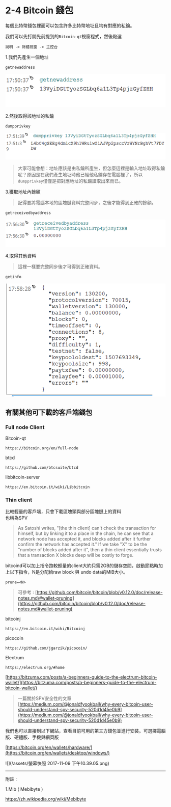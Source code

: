 # 2-4 Bitcoin 錢包

每個比特幣錢包裡面可以包含許多比特幣地址且均有對應的私鑰。

我們可以先打開先前提到的`Bitcoin-qt`視窗程式，然後點選

```
說明 -> 除錯視窗 -> 主控台
```

1.我們先產生一個地址

```
getnewaddress
```

![](/assets/newadd.png)

2.然後取得該地址的私鑰

```
dumpprivkey
```

![](/assets/newadd1.png)

> 大家可能會想：地址應該是由私鑰所產生，但怎麼這裡是輸入地址取得私鑰呢？原因是在我們產生地址時他已經他私鑰存在電腦裡了，所以`dumpprivkey`僅僅是把對應地址的私鑰讀取出來而已。

3.獲取地址內餘額

> 記得要將電腦本地的區塊鏈資料完整同步，之後才能得到正確的餘額。

```
getreceivedbyaddress
```

![](/assets/newadd2.png)

4.取得其他資料

> 這裡一樣要完整同步後才可得到正確資料。

```
getinfo
```

![](/assets/newadd3.png)

## 有關其他可下載的客戶端錢包

### Full node Client

Bitcoin-qt

```
https://bitcoin.org/en/full-node
```

btcd

```
https://github.com/btcsuite/btcd
```

libbitcoin-server

```
https://en.bitcoin.it/wiki/Libbitcoin
```

### Thin client

比較輕量的客戶端，只會下載區塊頭與部分區塊鏈上的資料  
也稱為SPV

> As Satoshi writes, "\[the thin client\] can't check the transaction for himself, but by linking it to a place in the chain, he can see that a network node has accepted it, and blocks added after it further confirm the network has accepted it." If we take "X" to be the "number of blocks added after it", then a thin client essentially trusts that a transaction X blocks deep will be costly to forge.

bitcoind可以加上指令跑較輕量的client大約只需2GB的儲存空間，啟動節點時加上以下指令，N是分配給raw block 與 undo data的MiB大小。

```
prune=<N>
```

> 可參考 : [https://github.com/bitcoin/bitcoin/blob/v0.12.0/doc/release-notes.md\#wallet-pruning](https://github.com/bitcoin/bitcoin/blob/v0.12.0/doc/release-notes.md#wallet-pruning)

bitcoinj

```
https://en.bitcoin.it/wiki/Bitcoinj
```

picocoin

```
https://github.com/jgarzik/picocoin/
```

Electrum

```
https://electrum.org/#home
```

[https://bitzuma.com/posts/a-beginners-guide-to-the-electrum-bitcoin-wallet/](https://bitzuma.com/posts/a-beginners-guide-to-the-electrum-bitcoin-wallet/)

> 一篇關於SPV安全性的文章  
> [https://medium.com/@jonaldfyookball/why-every-bitcoin-user-should-understand-spv-security-520d1d45e0b9](https://medium.com/@jonaldfyookball/why-every-bitcoin-user-should-understand-spv-security-520d1d45e0b9)

我們也可以直接到以下網站，查看目前可用的第三方錢包並進行安裝。可選擇電腦版、硬體版、手機與網頁版

[https://bitcoin.org/en/wallets/hardware/](https://bitcoin.org/en/wallets/desktop/windows/)

![](/assets/螢幕快照 2017-11-09 下午10.39.05.png)

---

附註 :

1.Mib \( Mebibyte \)

https://zh.wikipedia.org/wiki/Mebibyte

